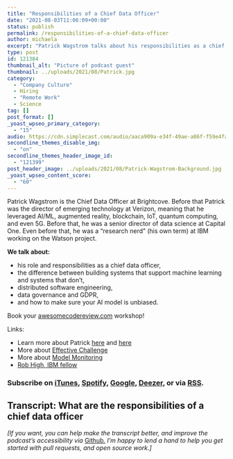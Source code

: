 ```yaml
---
title: "Responsibilities of a Chief Data Officer"
date: "2021-08-03T11:06:09+00:00"
status: publish
permalink: /responsibilities-of-a-chief-data-officer
author: michaela
excerpt: "Patrick Wagstrom talks about his responsibilities as a chief data officer and leveraging AI and machine learning in business."
type: post
id: 121384
thumbnail_alt: "Picture of podcast guest"
thumbnail: ../uploads/2021/08/Patrick.jpg
category:
  - "Company Culture"
  - Hiring
  - "Remote Work"
  - Science
tag: []
post_format: []
_yoast_wpseo_primary_category:
  - "15"
audio: https://cdn.simplecast.com/audio/aaca909a-e34f-49ae-a86f-f59e4fa807f0/episodes/29980acf-d861-4abc-a9fe-109a611dbf13/audio/d4ade6da-50d2-4374-8f0e-2df3afd6d32e/default_tc.mp3
secondline_themes_disable_img:
  - "on"
secondline_themes_header_image_id:
  - "121399"
post_header_image: ../uploads/2021/08/Patrick-Wagstrom-Background.jpg
_yoast_wpseo_content_score:
  - "60"
---
```


Patrick Wagstrom is the Chief Data Officer at Brightcove. Before that Patrick was the director of emerging technology at Verizon, meaning that he leveraged AI/ML, augmented reality, blockchain, IoT, quantum computing, and even 5G. Before that, he was a senior director of data science at Capital One. Even before that, he was a “research nerd” (his own term) at IBM working on the Watson project.

**We talk about:**

- his role and responsibilities as a chief data officer,
- the difference between building systems that support machine learning and systems that don’t,
- distributed software engineering,
- data governance and GDPR,
- and how to make sure your AI model is unbiased.


<div class="sponsorship">Book your <a href="https://www.michaelagreiler.com/workshops">awesomecodereview.com</a> workshop!</a>

Links:
- Learn more about Patrick [here](https://www.linkedin.com/in/pwagstrom/) and [here](https://patrick.wagstrom.net/)
- More about [Effective Challenge](https://www.abrigo.com/blog/what-is-effective-challenge/)
- More about [Model Monitoring](https://www.kdnuggets.com/2021/01/mlops-model-monitoring-101.html)
- [Rob High, IBM fellow](https://www.linkedin.com/in/highrobert/)

### Subscribe on [iTunes](https://podcasts.apple.com/at/podcast/software-engineering-unlocked/id1477527378?l=en), [Spotify](https://open.spotify.com/show/2wz1OneBIDXpbBYeuyIsJL?si=2I0R0HuaTLK6RT0f7lDIFg), [Google](https://www.google.com/podcasts?feed=aHR0cHM6Ly9mZWVkcy5zaW1wbGVjYXN0LmNvbS9LMV9tdjBDSg%3D%3D), [Deezer](https://www.deezer.com/show/465682), or via [RSS](https://www.software-engineering-unlocked.com/subscribe/).



## Transcript: What are the responsibilities of a chief data officer

_\[If you want, you can help make the transcript better, and improve the podcast’s accessibility via_ [Github](https://github.com/mgreiler/se-unlocked/tree/master/Transcripts)_[.](https://github.com/mgreiler/se-unlocked/tree/master/Transcripts) I’m happy to lend a hand to help you get started with pull requests, and open source work.\]_
